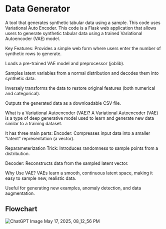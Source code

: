 
# Data Generator

A tool that generates synthetic tabular data using a sample. This code uses Variational Auto Encoder.
This code is a Flask web application that allows users to generate synthetic tabular data using a trained Variational Autoencoder (VAE) model.

Key Features:
Provides a simple web form where users enter the number of synthetic rows to generate.

Loads a pre-trained VAE model and preprocessor (joblib).

Samples latent variables from a normal distribution and decodes them into synthetic data.

Inversely transforms the data to restore original features (both numerical and categorical).

Outputs the generated data as a downloadable CSV file.

What is a Variational Autoencoder (VAE)?
A Variational Autoencoder (VAE) is a type of deep generative model used to learn and generate new data similar to a training dataset.

It has three main parts:
Encoder: Compresses input data into a smaller "latent" representation (a vector).

Reparameterization Trick: Introduces randomness to sample points from a distribution.

Decoder: Reconstructs data from the sampled latent vector.

Why Use VAE?
VAEs learn a smooth, continuous latent space, making it easy to sample new, realistic data.

Useful for generating new examples, anomaly detection, and data augmentation.

## Flowchart


![ChatGPT Image May 17, 2025, 08_12_56 PM](https://github.com/user-attachments/assets/dfed83e3-8e65-4019-a6e9-908423724f49)
